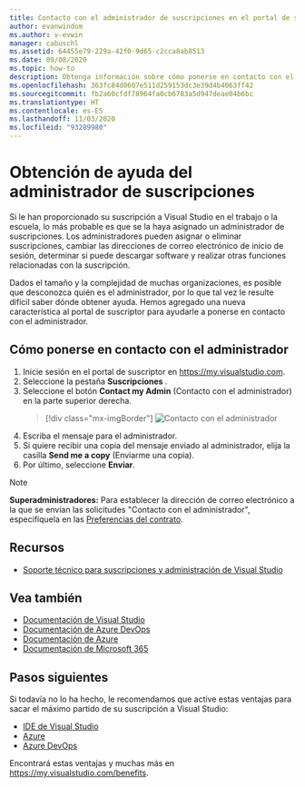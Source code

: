 ```yaml
---
title: Contacto con el administrador de suscripciones en el portal de suscriptores | Microsoft Docs
author: evanwindom
ms.author: v-evwin
manager: cabuschl
ms.assetid: 64455e79-229a-42f0-9d65-c2cca8ab8513
ms.date: 09/08/2020
ms.topic: how-to
description: Obtenga información sobre cómo ponerse en contacto con el administrador de suscripciones para obtener ayuda con preguntas o problemas.
ms.openlocfilehash: 363fc84d0607e511d259153dc3e39d4b4063ff42
ms.sourcegitcommit: fb2a60cfdf78964fa0cb6783a5d947deae04b6bc
ms.translationtype: HT
ms.contentlocale: es-ES
ms.lasthandoff: 11/03/2020
ms.locfileid: "93289980"
---
```

# <a name="get-assistance-from-your-subscriptions-admin"></a>Obtención de ayuda del administrador de suscripciones
Si le han proporcionado su suscripción a Visual Studio en el trabajo o la escuela, lo más probable es que se la haya asignado un administrador de suscripciones.  Los administradores pueden asignar o eliminar suscripciones, cambiar las direcciones de correo electrónico de inicio de sesión, determinar si puede descargar software y realizar otras funciones relacionadas con la suscripción.

Dados el tamaño y la complejidad de muchas organizaciones, es posible que desconozca quién es el administrador, por lo que tal vez le resulte difícil saber dónde obtener ayuda.  Hemos agregado una nueva característica al portal de suscriptor para ayudarle a ponerse en contacto con el administrador.   

## <a name="how-to-contact-your-admin"></a>Cómo ponerse en contacto con el administrador
1. Inicie sesión en el portal de suscriptor en <https://my.visualstudio.com>.
2. Seleccione la pestaña **Suscripciones** . 
3. Seleccione el botón **Contact my Admin** (Contacto con el administrador) en la parte superior derecha. 
   > [!div class="mx-imgBorder"]
   > ![Contacto con el administrador](_img/contact-my-admin/contact-my-admin-button.png "Seleccione el botón Contacto con el administrador, escriba su mensaje y seleccione Enviar.")
4. Escriba el mensaje para el administrador.
5. Si quiere recibir una copia del mensaje enviado al administrador, elija la casilla **Send me a copy** (Enviarme una copia). 
6. Por último, seleccione **Enviar**.

> [!NOTE]
> **Superadministradores:**  Para establecer la dirección de correo electrónico a la que se envían las solicitudes "Contacto con el administrador", especifíquela en las [Preferencias del contrato](admin-prefs.md#contact-email-address).

## <a name="resources"></a>Recursos
- [Soporte técnico para suscripciones y administración de Visual Studio](https://visualstudio.microsoft.com/subscriptions/support/#talktous)

## <a name="see-also"></a>Vea también
- [Documentación de Visual Studio](/visualstudio/)
- [Documentación de Azure DevOps](/azure/devops/)
- [Documentación de Azure](/azure/)
- [Documentación de Microsoft 365](/microsoft-365/)

## <a name="next-steps"></a>Pasos siguientes
Si todavía no lo ha hecho, le recomendamos que active estas ventajas para sacar el máximo partido de su suscripción a Visual Studio:
- [IDE de Visual Studio](vs-ide-benefit.md)
- [Azure](vs-azure.md)
- [Azure DevOps](vs-azure-devops.md)

Encontrará estas ventajas y muchas más en https://my.visualstudio.com/benefits.